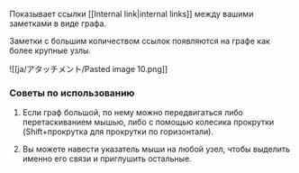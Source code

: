 Показывает ссылки [[Internal link|internal links]] между вашими заметками в виде графа.

Заметки с большим количеством ссылок появляются на графе как более крупные узлы.

![[ja/アタッチメント/Pasted image 10.png]]

### Советы по использованию

1. Если граф большой, по нему можно передвигаться либо перетаскиванием мышью, либо с помощью колесика прокрутки (Shift+прокрутка для прокрутки по горизонтали).

2. Вы можете навести указатель мыши на любой узел, чтобы выделить именно его связи и приглушить остальные.